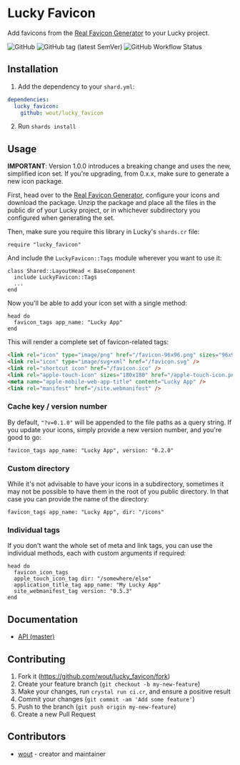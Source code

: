 # Lucky Favicon

Add favicons from the [Real Favicon Generator](https://realfavicongenerator.net) to your Lucky project.

![GitHub](https://img.shields.io/github/license/wout/lucky_favicon)
![GitHub tag (latest SemVer)](https://img.shields.io/github/v/tag/wout/lucky_favicon)
![GitHub Workflow Status](https://img.shields.io/github/actions/workflow/status/wout/lucky_favicon/ci.yml?branch=main)

## Installation

1. Add the dependency to your `shard.yml`:

```yaml
dependencies:
  lucky_favicon:
    github: wout/lucky_favicon
```

2. Run `shards install`

## Usage

**IMPORTANT**: Version 1.0.0 introduces a breaking change and uses the new,
simplified icon set. If you're upgrading, from 0.x.x, make sure to generate a
new icon package.

First, head over to the [Real Favicon Generator](https://realfavicongenerator.net), configure your icons and download the package. Unzip the package and place all the files in the public dir of your Lucky project, or in whichever subdirectory you configured when generating the set. 

Then, make sure you require this library in Lucky's `shards.cr` file:

```crystal
require "lucky_favicon"
```

And include the `LuckyFavicon::Tags` module wherever you want to use it:

```crystal
class Shared::LayoutHead < BaseComponent
  include LuckyFavicon::Tags
  ...
end
```

Now you'll be able to add your icon set with a single method:

```crystal
head do
  favicon_tags app_name: "Lucky App"
end
```

This will render a complete set of favicon-related tags:

```html
<link rel="icon" type="image/png" href="/favicon-96x96.png" sizes="96x96" />
<link rel="icon" type="image/svg+xml" href="/favicon.svg" />
<link rel="shortcut icon" href="/favicon.ico" />
<link rel="apple-touch-icon" sizes="180x180" href="/apple-touch-icon.png" />
<meta name="apple-mobile-web-app-title" content="Lucky App" />
<link rel="manifest" href="/site.webmanifest" />
```

### Cache key / version number

By default, `"?v=0.1.0"` will be appended to the file paths as a query string. If you update your icons, simply provide a new version number, and you're good to go:

```crystal
favicon_tags app_name: "Lucky App", version: "0.2.0"
```

### Custom directory
While it's not advisable to have your icons in a subdirectory, sometimes it may not be possible to have them in the root of you public directory. In that case you can provide the name of the directory:

```crystal
favicon_tags app_name: "Lucky App", dir: "/icons"
```

### Individual tags
If you don't want the whole set of meta and link tags, you can use the individual methods, each with custom arguments if required:

```crystal
head do
  favicon_icon_tags
  apple_touch_icon_tag dir: "/somewhere/else"
  application_title_tag app_name: "My Lucky App"
  site_webmanifest_tag version: "0.5.3"
end
```

## Documentation

- [API (master)](https://wout.github.io/lucky_favicon)

## Contributing

1. Fork it (<https://github.com/wout/lucky_favicon/fork>)
2. Create your feature branch (`git checkout -b my-new-feature`)
3. Make your changes, run `crystal run ci.cr`, and ensure a positive result
4. Commit your changes (`git commit -am 'Add some feature'`)
5. Push to the branch (`git push origin my-new-feature`)
6. Create a new Pull Request

## Contributors

- [wout](https://github.com/wout) - creator and maintainer
